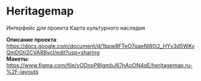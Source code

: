 # Heritagemap

Интерфейс для проекта Карта культурного наследия

__Описание проекта__: https://docs.google.com/document/d/1bpw8FTeO7qaeNl80i2_HYv3d5WKvQmDGtj2CVA8BvcI/edit?usp=sharing<br>
__Макеты__: https://www.figma.com/file/vODnoP8IgmbJ67nAoON4qE/heritagemap.ru-%2F-layouts<br>
